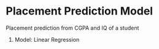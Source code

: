 # Placement Prediction Model
Placement prediction from CGPA and IQ of a student
1. Model: Linear Regression
